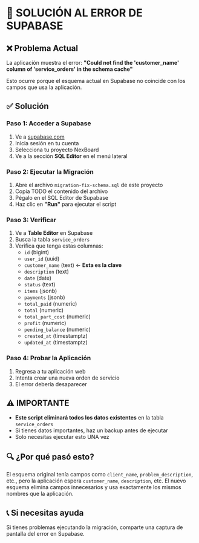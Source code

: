 # 🔧 SOLUCIÓN AL ERROR DE SUPABASE

## ❌ Problema Actual
La aplicación muestra el error: **"Could not find the 'customer_name' column of 'service_orders' in the schema cache"**

Esto ocurre porque el esquema actual en Supabase no coincide con los campos que usa la aplicación.

## ✅ Solución

### Paso 1: Acceder a Supabase
1. Ve a [supabase.com](https://supabase.com)
2. Inicia sesión en tu cuenta
3. Selecciona tu proyecto NexBoard
4. Ve a la sección **SQL Editor** en el menú lateral

### Paso 2: Ejecutar la Migración
1. Abre el archivo `migration-fix-schema.sql` de este proyecto
2. Copia TODO el contenido del archivo
3. Pégalo en el SQL Editor de Supabase
4. Haz clic en **"Run"** para ejecutar el script

### Paso 3: Verificar
1. Ve a **Table Editor** en Supabase
2. Busca la tabla `service_orders`
3. Verifica que tenga estas columnas:
   - `id` (bigint)
   - `user_id` (uuid)
   - `customer_name` (text) ← **Esta es la clave**
   - `description` (text)
   - `date` (date)
   - `status` (text)
   - `items` (jsonb)
   - `payments` (jsonb)
   - `total_paid` (numeric)
   - `total` (numeric)
   - `total_part_cost` (numeric)
   - `profit` (numeric)
   - `pending_balance` (numeric)
   - `created_at` (timestamptz)
   - `updated_at` (timestamptz)

### Paso 4: Probar la Aplicación
1. Regresa a tu aplicación web
2. Intenta crear una nueva orden de servicio
3. El error debería desaparecer

## ⚠️ IMPORTANTE
- **Este script eliminará todos los datos existentes** en la tabla `service_orders`
- Si tienes datos importantes, haz un backup antes de ejecutar
- Solo necesitas ejecutar esto UNA vez

## 🔍 ¿Por qué pasó esto?
El esquema original tenía campos como `client_name`, `problem_description`, etc., pero la aplicación espera `customer_name`, `description`, etc. El nuevo esquema elimina campos innecesarios y usa exactamente los mismos nombres que la aplicación.

## 📞 Si necesitas ayuda
Si tienes problemas ejecutando la migración, comparte una captura de pantalla del error en Supabase.